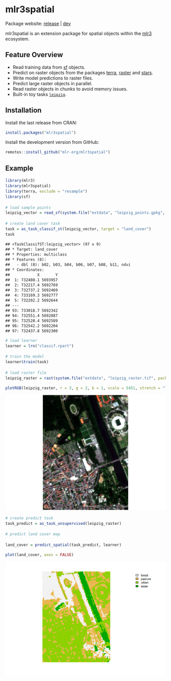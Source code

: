 
# mlr3spatial

Package website: [release](https://mlr3spatial.mlr-org.com/) |
[dev](https://mlr3spatial.mlr-org.com/dev/)

mlr3spatial is an extension package for spatial objects within the
[mlr3](https://mlr3.mlr-org.com) ecosystem.

## Feature Overview

  - Read training data from [sf](https://CRAN.R-project.org/package=sf)
    objects.
  - Predict on raster objects from the packages
    [terra](https://CRAN.R-project.org/package=terra),
    [raster](https://CRAN.R-project.org/package=raster) and
    [stars](https://CRAN.R-project.org/package=stars).
  - Write model predictions to raster files.
  - Predict large raster objects in parallel.
  - Read raster objects in chunks to avoid memory issues.
  - Built-in toy tasks
    [`leipzig`](https://mlr3spatial.mlr-org.com/dev/reference/leipzig.html).

## Installation

Install the last release from CRAN:

``` r
install.packages("mlr3spatial")
```

Install the development version from GitHub:

``` r
remotes::install_github("mlr-org/mlr3spatial")
```

## Example

``` r
library(mlr3)
library(mlr3spatial)
library(terra, exclude = "resample")
library(sf)

# load sample points
leipzig_vector = read_sf(system.file("extdata", "leipzig_points.gpkg", package = "mlr3spatial"), stringsAsFactors = TRUE)

# create land cover task
task = as_task_classif_st(leipzig_vector, target = "land_cover")
task
```

    ## <TaskClassifST:leipzig_vector> (97 x 9)
    ## * Target: land_cover
    ## * Properties: multiclass
    ## * Features (8):
    ##   - dbl (8): b02, b03, b04, b06, b07, b08, b11, ndvi
    ## * Coordinates:
    ##            X       Y
    ##  1: 732480.1 5693957
    ##  2: 732217.4 5692769
    ##  3: 732737.2 5692469
    ##  4: 733169.3 5692777
    ##  5: 732202.2 5692644
    ## ---                 
    ## 93: 733018.7 5692342
    ## 94: 732551.4 5692887
    ## 95: 732520.4 5692589
    ## 96: 732542.2 5692204
    ## 97: 732437.8 5692300

``` r
# load learner
learner = lrn("classif.rpart")

# train the model
learner$train(task)

# load raster file
leipzig_raster = rast(system.file("extdata", "leipzig_raster.tif", package = "mlr3spatial"))
```

``` r
plotRGB(leipzig_raster, r = 3, g = 2, b = 1, scale = 5451, stretch = "lin")
```

<img src="man/figures/sentinel.png" />

``` r
# create predict task
task_predict = as_task_unsupervised(leipzig_raster)

# predict land cover map

land_cover = predict_spatial(task_predict, learner)
```

``` r
plot(land_cover, axes = FALSE)
```

<img src="man/figures/land_cover.png" />
